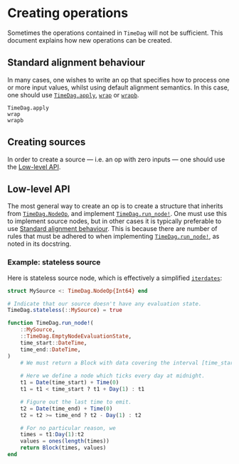 # Creating operations

Sometimes the operations contained in `TimeDag` will not be sufficient.
This document explains how new operations can be created.

## Standard alignment behaviour
In many cases, one wishes to write an op that specifies how to process one or more input values, whilst using default alignment semantics. 
In this case, one should use [`TimeDag.apply`](@ref), [`wrap`](@ref) or [`wrapb`](@ref).

```@docs
TimeDag.apply
wrap
wrapb
```

## Creating sources

In order to create a source — i.e. an op with zero inputs — one should use the [Low-level API](@ref).

## Low-level API

The most general way to create an op is to create a structure that inherits from [`TimeDag.NodeOp`](@ref), and implement [`TimeDag.run_node!`](@ref).
One must use this to implement source nodes, but in other cases it is typically preferable to use [Standard alignment behaviour](@ref).
This is because there are number of rules that must be adhered to when implementing [`TimeDag.run_node!`](@ref), as noted in its docstring. 

### Example: stateless source
Here is stateless source node, which is effectively a simplified [`iterdates`](@ref):

```julia
struct MySource <: TimeDag.NodeOp{Int64} end

# Indicate that our source doesn't have any evaluation state.
TimeDag.stateless(::MySource) = true

function TimeDag.run_node!(
    ::MySource, 
    ::TimeDag.EmptyNodeEvaluationState, 
    time_start::DateTime, 
    time_end::DateTime,
)
    # We must return a Block with data covering the interval [time_start, time_end).
   
    # Here we define a node which ticks every day at midnight.
    t1 = Date(time_start) + Time(0)
    t1 = t1 < time_start ? t1 + Day(1) : t1

    # Figure out the last time to emit.
    t2 = Date(time_end) + Time(0)
    t2 = t2 >= time_end ? t2 - Day(1) : t2

    # For no particular reason, we 
    times = t1:Day(1):t2
    values = ones(length(times))
    return Block(times, values)
end
```
